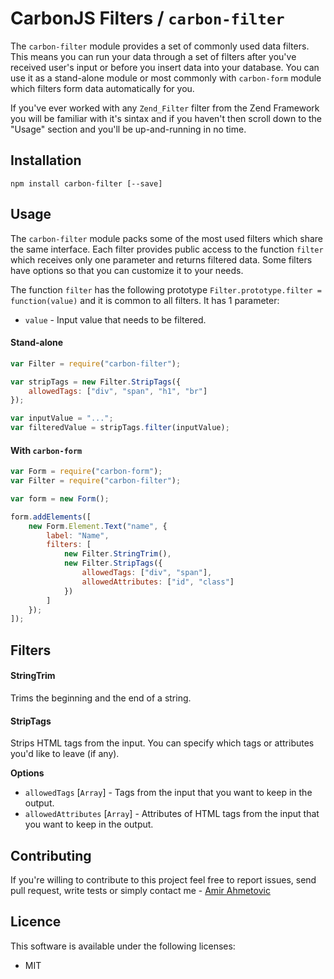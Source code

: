 # CarbonJS Filters / `carbon-filter` <a id="intro"></a>
The `carbon-filter` module provides a set of commonly used data filters. This means you can run your data through a set of filters after you've received user's input or before you insert data into your database. You can use it as a stand-alone module or most commonly with `carbon-form` module which filters form data automatically for you.

If you've ever worked with any `Zend_Filter` filter from the Zend Framework you will be familiar with it's sintax and if you haven't then scroll down to the "Usage" section and you'll be up-and-running in no time.


## Installation <a id="installation"></a>
```
npm install carbon-filter [--save]
```

## Usage <a id="usage"></a>
The `carbon-filter` module packs some of the most used filters which share the same interface. Each filter provides public access to the function `filter` which receives only one parameter and returns filtered data. Some filters have options so that you can customize it to your needs.

The function `filter` has the following prototype `Filter.prototype.filter = function(value)` and it is common to all filters. It has 1 parameter:
* `value` - Input value that needs to be filtered.

#### Stand-alone <a id="stand-alone"></a>
```js
var Filter = require("carbon-filter");

var stripTags = new Filter.StripTags({
    allowedTags: ["div", "span", "h1", "br"]
});

var inputValue = "...";
var filteredValue = stripTags.filter(inputValue);

```

#### With `carbon-form` <a id="with-carbon-form"></a>
```js
var Form = require("carbon-form");
var Filter = require("carbon-filter");

var form = new Form();

form.addElements([
    new Form.Element.Text("name", {
        label: "Name",
        filters: [
            new Filter.StringTrim(),
            new Filter.StripTags({
                allowedTags: ["div", "span"],
                allowedAttributes: ["id", "class"]
            })
        ]
    });
]);
```

## Filters <a id="filters"></a>
#### StringTrim <a id="stringtrim-filter"></a>
Trims the beginning and the end of a string.

#### StripTags <a id="striptags-filter"></a>
Strips HTML tags from the input. You can specify which tags or attributes you'd like to leave (if any).

**Options**
* `allowedTags` [`Array`] - Tags from the input that you want to keep in the output.
* `allowedAttributes` [`Array`] - Attributes of HTML tags from the input that you want to keep in the output.

## Contributing <a id="contributing"></a>
If you're willing to contribute to this project feel free to report issues, send pull request, write tests or simply contact me - [Amir Ahmetovic](https://github.com/choxnox)

## Licence <a id="licence"></a>
This software is available under the following licenses:

  * MIT
